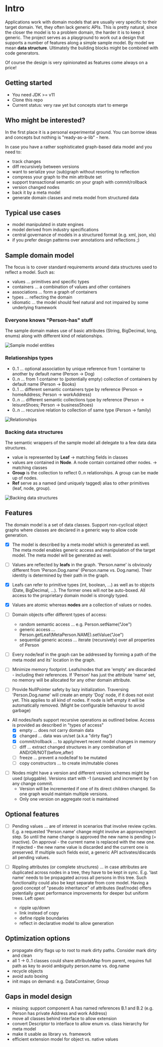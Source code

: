 # Intro
Applications work with domain models that are usually very specific to their target domain. Yet, they
often lack generic APIs. This is pretty natural, since the closer the model is to a problem domain, 
the harder it is to keep it generic.
The project serves as a playground to work out a design that supports a number of features along a
simple sample model. By model we mean **data structure**.
Ultimately the building blocks might be combined with code generators.

Of course the design is very opinionated as features come always on a price!

## Getting started
- You need JDK >= v11
- Clone this repo
- Current status: very raw yet but concepts start to emerge

## Who might be interested?
In the first place it is a personal experimental ground. You can borrow ideas and concepts but 
nothing is "ready-as-a-lib" - here.

In case you have a rather sophisticated graph-based data model and you need to:
- track changes
- diff recursively between versions
- want to serialize your (sub)graph without resorting to reflection
- compress your graph to the min attribute set
- support transactional semantic on your graph with commit/rollback
- version changed nodes
- back it by a meta model
- generate domain classes and meta model from structured data


## Typical use cases
- model manipulated in state engines
- model derived from industry specifications
- central governance of models in a structured format (e.g. xml, json, xls)
- if you prefer design patterns over annotations and reflections ;)


## Sample domain model
The focus is to cover standard requirements around data structures used to reflect a model. 
Such as:
- values ... primitives and specific types
- containers ... a combination of values and other containers
- associations ... form a graph of containers
- types ... reflecting the domain
- idiomatic ... the model should feel natural and not impaired by some underlying framework

### Everyone knows "Person-has" stuff
The sample domain makes use of basic attributes (String, BigDecimal, long, enums) along with 
different kind of relationships.
 
![Sample model entities](./doc/pics/1_small.png)

### Relationships types
- 0..1 ... optional association by unique reference from 1 container to another by default name (Person -> Dog)
- 0..n ... from 1 container to (potentially empty) collection of containers by default name (Person -> Books) 
- 0..1 ... different semantic containers type by reference (Person -> homeAddress; Person -> workAddress)
- 0..n ... different semantic collections type by reference (Person -> leisureShoes; Person -> businessShoes)
- 0..n ... recursive relation to collection of same type (Person -> family)

![Relationships](./doc/pics/2_small.png)

### Backing data structures

The semantic wrappers of the sample model all delegate to a few data data structures. 
- value is represented by **Leaf** -> matching fields in classes
- values are contained in **Node**. A node contain contained other nodes. -> matching classes
- **Group** is the collection to reflect 0..n relationships. A group can be made up of nodes.
- **Ref** serve as a named (and uniquely tagged) alias to other primitives (leaf, node, group).

![Backing data structures](./doc/pics/3_small.png)


## Features
The domain model is a set of data classes. Support non-cyclical object graphs where classes are 
declared in a generic way to allow code generation.

- [x] The model is described by a meta model which is generated as well. The meta model 
    enables generic access and manipulation of the target model. The meta model will be generated as 
    well.

- [ ] Values are reflected by **leafs** in the graph. 'Person.name' is obviously different from 
    'Person.Dog.name' (Person.name vs. Dog.name). Their identity is determined by their path in the 
    graph. 

- [x] Leafs can refer to primitive types (int, boolean, ...) as well as to objects (Date, 
    BigDecimal, ...). The former ones will _not_ be auto-boxed. All access to the proprietary domain 
    model is strongly typed.

- [x] Values are atomic whereas **nodes** are a collection of values or nodes.

- [ ] Domain objects offer different types of access:
    - random semantic access ... e.g. Person.setName("Joe")
    - generic access ... Person.getLeaf(MetaPerson.NAME).setValue("Joe")
    - sequential generic access ... iterate (recursively) over all properties of Person

- [ ] Every node/leaf in the graph can be addressed by forming a path of the meta model and its' 
    location in the graph.

- [ ] Minimize memory footprint. Leafs/nodes that are 'empty' are discarded - including 
    their references. If 'Person' has just the attribute 'name' set, no memory will be allocated for 
    any other domain attribute. 

- [ ] Provide NullPointer safety by lazy initialization. Traversing 'Person.Dog.name' will create an 
    empty 'Dog' node, if it does not exist yet. This applies to all kind of nodes. If node is left 
    empty it will be automatically removed. (Might be configurable behaviour to avoid garbage) 
 
- All nodes/leafs support recursive operations as outlined below. Access is provided as described in 
    "types of access"
    - [x] empty ... does not carry domain data
    - [x] changed ... data was un/set (a.k.a "dirty flag")
    - [x] commit/rollback ... to apply/revert recent model changes in memory
    - [ ] diff ... extract changed structures in any combination of AND/OR/NOT(before,after)
    - [ ] freeze ... prevent a node/leaf to be mutated
    - [ ] copy constructors ... to create im/mutable clones
    
- [ ] Nodes might have a version and different version schemes might be used (pluggable). 
    Versions start with -1 (unsaved) and increment by 1 on any change commit.
    - Version will be incremented if one of its direct children changed. So one graph would maintain
        multiple versions.
    - Only one version on aggregate root is maintained
 
## Optional features
- [ ] Pending values ... are of interest in scenarios that involve review cycles.
    E.g. a requested 'Person.name' change might involve an approve/reject step. So until the name 
    change is approved the new name is pending (= inactive). On approval - the current name is replaced 
    with the new one. If rejected - the new name value is discarded and the current one is preserved. 
    If multiple such fields exist, a generic API activates/discards all pending values.

- [ ] Rippling attributes (or complete structures) ... in case attributes are duplicated across nodes
    in a tree, they have to be kept in sync. E.g. 'last name' needs to be propagated across all persons
    in this tree. Such functionality could also be kept separate from core model. Having a good concept
    of "pseudo inheritance" of attributes (leaf/node) offers potentially great performance improvements 
    for deeper but uniform trees. Left open:
    - ripple up/down
    - link instead of copy
    - define ripple boundaries
    - reflect in declarative model to allow generation
   

## Optimization options
- propagate dirty flags up to root to mark dirty paths. Consider mark dirty and clean
- all 1 -> 0..1 classes could share attributeMap from parent, requires full path as key 
    to avoid ambiguity person.name vs. dog.name
- recycle objects
- avoid auto boxing
- init maps on demand: e.g. DataContainer, Group

## Gaps in model design
- missing: support component A has named references B.1 and B.2 
  (e.g. Person has private Address and work Address)
- move all classes behind interface to allow extension
- convert Descriptor to interface to allow enum vs. class hierarchy for meta model
- make it usable as library vs. framework
- efficient extension model for object vs. native values
